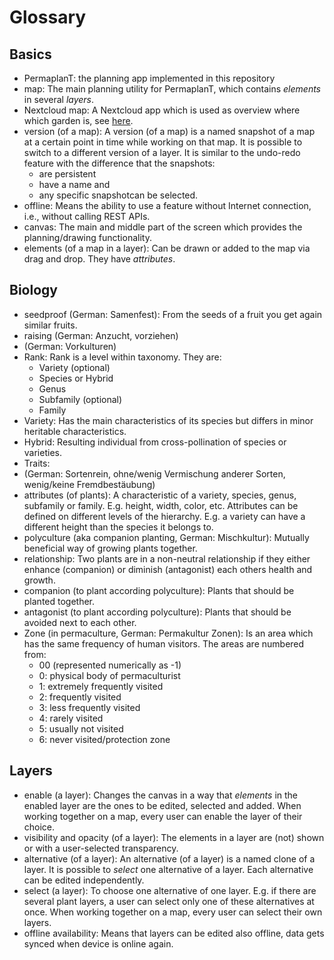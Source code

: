 # Glossary

## Basics

-   PermaplanT:
    the planning app implemented in this repository
-   map:
    The main planning utility for PermaplanT, which contains *elements* in several *layers*.
-   Nextcloud map:
    A Nextcloud app which is used as overview where which garden is, see [here](https://apps.nextcloud.com/apps/maps).
-   version (of a map):
    A version (of a map) is a named snapshot of a map at a certain point in time while working on that map.
    It is possible to switch to a different version of a layer.
    It is similar to the undo-redo feature with the difference that the snapshots:
    - are persistent
    - have a name and
    - any specific snapshotcan be selected.
-   offline:
    Means the ability to use a feature without Internet connection, i.e., without calling REST APIs.
-   canvas:
    The main and middle part of the screen which provides the planning/drawing functionality.
-   elements (of a map in a layer):
    Can be drawn or added to the map via drag and drop.
    They have *attributes*.

## Biology

-   seedproof (German: Samenfest):
    From the seeds of a fruit you get again similar fruits.
-   raising (German: Anzucht, vorziehen)
-   (German: Vorkulturen)
-   Rank:
    Rank is a level within taxonomy.
    They are:
    - Variety (optional)
    - Species or Hybrid
    - Genus
    - Subfamily (optional)
    - Family
-   Variety:
    Has the main characteristics of its species but differs in minor heritable characteristics.
-   Hybrid:
    Resulting individual from cross-pollination of species or varieties.
-   Traits:
-   (German: Sortenrein, ohne/wenig Vermischung anderer Sorten, wenig/keine Fremdbestäubung)
-   attributes (of plants):
    A characteristic of a variety, species, genus, subfamily or family.
    E.g. height, width, color, etc.
    Attributes can be defined on different levels of the hierarchy.
    E.g. a variety can have a different height than the species it belongs to.
-   polyculture (aka companion planting, German: Mischkultur):
    Mutually beneficial way of growing plants together.
-   relationship:
    Two plants are in a non-neutral relationship if they either enhance (companion) 
    or diminish (antagonist) each others health and growth.
-   companion (to plant according polyculture):
    Plants that should be planted together.
-   antagonist (to plant according polyculture):
    Plants that should be avoided next to each other.
-   Zone (in permaculture, German: Permakultur Zonen):
    Is an area which has the same frequency of human visitors.
    The areas are numbered from:
    - 00 (represented numerically as -1)
    - 0: physical body of permaculturist
    - 1: extremely frequently visited
    - 2: frequently visited
    - 3: less frequently visited
    - 4: rarely visited
    - 5: usually not visited
    - 6: never visited/protection zone

## Layers

-   enable (a layer):
    Changes the canvas in a way that *elements* in the enabled layer are the ones to be edited, selected and added.
    When working together on a map, every user can enable the layer of their choice.
-   visibility and opacity (of a layer):
    The elements in a layer are (not) shown or with a user-selected transparency.
-   alternative (of a layer):
    An alternative (of a layer) is a named clone of a layer.
    It is possible to *select* one alternative of a layer.
    Each alternative can be edited independently.
-   select (a layer):
    To choose one alternative of one layer.
    E.g. if there are several plant layers, a user can select only one of these alternatives at once.
    When working together on a map, every user can select their own layers.
-   offline availability:
    Means that layers can be edited also offline, data gets synced when device is online again.
